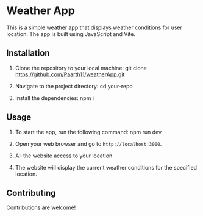 # Weather App

This is a simple weather app that displays weather conditions for user location. The app is built using JavaScript and Vite.

## Installation

1. Clone the repository to your local machine:
git clone https://github.com/Paarth11/weatherApp.git

2. Navigate to the project directory:
cd your-repo

3. Install the dependencies:
npm i

## Usage

1. To start the app, run the following command:
npm run dev

2. Open your web browser and go to `http://localhost:3000`.

3. All the website access to your location

4. The website will display the current weather conditions for the specified location.

## Contributing

Contributions are welcome! 



